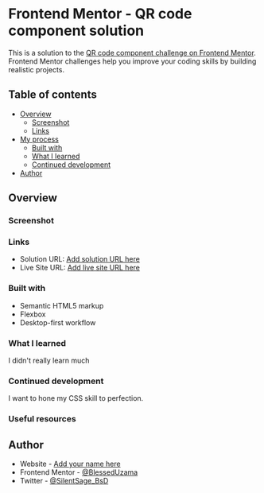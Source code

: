 # Frontend Mentor - QR code component solution

This is a solution to the [QR code component challenge on Frontend Mentor](https://www.frontendmentor.io/challenges/qr-code-component-iux_sIO_H). Frontend Mentor challenges help you improve your coding skills by building realistic projects. 

## Table of contents

- [Overview](#overview)
  - [Screenshot](#screenshot)
  - [Links](#links)
- [My process](#my-process)
  - [Built with](#built-with)
  - [What I learned](#what-i-learned)
  - [Continued development](#continued-development)
- [Author](#author)




## Overview

### Screenshot


### Links

- Solution URL: [Add solution URL here](https://your-solution-url.com)
- Live Site URL: [Add live site URL here](https://your-live-site-url.com)



### Built with

- Semantic HTML5 markup
- Flexbox
- Desktop-first workflow


### What I learned

I didn't really learn much


### Continued development

I want to hone my CSS skill to perfection.



### Useful resources


## Author

- Website - [Add your name here](https://www.your-site.com)
- Frontend Mentor - [@BlessedUzama](https://www.frontendmentor.io/profile/BlessedUzama)
- Twitter - [@SilentSage_BsD](https://www.twitter.com/SilentSage_BsD)



